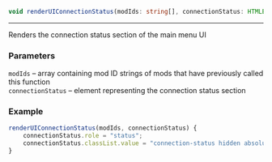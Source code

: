 ```ts
void renderUIConnectionStatus(modIds: string[], connectionStatus: HTMLElement);
```

<hr>

Renders the connection status section of the main menu UI

### Parameters

`modIds`           &ndash; array containing mod ID strings of mods that have previously called this function <br>
`connectionStatus` &ndash; element representing the connection status section <br>

### Example

```js
renderUIConnectionStatus(modIds, connectionStatus) {
    connectionStatus.role = "status";
    connectionStatus.classList.value = "connection-status hidden absolute flex bottom-8 left-32";
}
```


